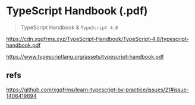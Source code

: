 # TypeScript Handbook (.pdf)

> TypeScript Handbook & `TypeScript 4.8`

https://cdn.xgqfrms.xyz/TypeScript-Handbook/TypeScript-4.8/typescript-handbook.pdf

https://www.typescriptlang.org/assets/typescript-handbook.pdf

## refs

https://github.com/xgqfrms/learn-typescript-by-practice/issues/21#issue-1406419694

